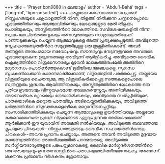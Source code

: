 +++
title = 'Prayer bpn9880 in മലയാളം'
author = 'Abdu'l-Bahá'
tags = ['lang-ml', 'bpn-unsorted']
+++
അല്ലയോ കരുണാമയനായ പ്രഭോ! നിസ്സംഗതയുടെ ചക്രവാളത്തില്‍ നിന്ന്, തിളങ്ങി നില്‍ക്കുന്ന ചന്ദ്രനെപ്പോലെ ഹൃദയത്തിന്‍റെയും ആത്മാവിന്‍റെയും ലോകങ്ങളുടെ മേല്‍ തിളക്കം ചൊരിയുകയും, അസ്തിത്വത്തിന്‍റെ ലോകത്തിലെ സവിശേഷതകളില്‍ നിന്ന് സ്വയം മോചിണ്‍തരാവുകയും അനശ്വരതയുടെ സാമ്രാജ്യത്തിലേക്ക് പാഞ്ഞടുക്കുകയും ചെയ്യുന്ന ആത്മാവുകളെ അങ്ങ് പ്രത്യക്ഷപ്പെടുത്തി. അവിടുത്തെ സ്നേഹകാരുണ്യത്തിന്‍റെ സമുദ്രത്തിലുള്ള ഒരു തുള്ളിണ്‍കൊണ്ട്, അവര്‍ തങ്ങളുടെ അനുപമമായ നവോേډഷവും സൗന്ദര്യവും നേടുന്നതുവരെ അവരുടെ ഹൃദയങ്ങളാകുന്ന ഉദ്യാനങ്ങളെ അവിടുന്ന് ആര്‍ദ്രീകരിച്ചു. അവിടുത്തെ ദൈവീക ഐക്യത്തിന്‍റെ വിശുദ്ധസൗരഭ്യം മുഴുവന്‍ ലോകത്തിനുംമേല്‍ അതിന്‍റെ മധുരഗന്ധം ചൊരിണ്‍ഞ്ഞുകൊണ്ട് ഭൂമിയിലെ മേഖലകളെ, സുഗന്ധ സൂചകണ്‍മാക്കാന്‍ കാരണമാക്കിക്കൊണ്ട്, വിദൂരങ്ങളില്‍ പരത്തപ്പെട്ടു.
അല്ലയോ വിശുദ്ധിയുടെ ചൈതന്യമേ, ആ വിശുദ്ധീകരിക്കപ്പെട്ട സത്തകളെപോലെ സ്വതന്ത്രരും ശുദ്ധരും ആയിത്തീരുകയും, അസ്തിത്വത്തിന്‍റെ ലോകത്തെ ഒരു പുതിയ ഉടയാടയും വിസ്മയകരമായ അലങ്കാരവസ്ത്രവും അണിയിക്കുകയും. അങ്ങൊഴികെ മറ്റാരെയും തേടാതിരിക്കുകയും, അവിടുത്തെ സല്‍പ്രീതിയുടെ പാതയൊഴികെ മറ്റൊരു പാതയിലും അടിവെയ്ക്കാതിരിക്കുകയും, അവിടുത്തെ ധര്‍മ്മത്തിന്‍റെ നിഗൂഢതകളൊഴികെ മറ്റൊന്നിനെപ്പറ്റിയും സംസാരിക്കാതിരിക്കുകയും ചെയ്യുന്ന ആത്മാവുകളെ ഉയര്‍ത്തിയാലും
അല്ലയോ കരുണാമയനായ പ്രഭോ! വിശുദ്ധരുടെ ഏറ്റവും ഉന്നത അഭിലാഷമായത് ആര്‍ജിക്കാന്‍ ഈ യുവാവിന് അനുമതി നല്‍കിയാലും. അവിടുത്തെ ബലവത്തായ കൃപയുടെ ചിറകുകള്‍ - നിസ്സംഗതയുടെയും ദൈവീക സഹായത്തിന്‍റെയും ചിറകുകള്‍--അവനു പ്രദാനം ചെയ്താലും. അങ്ങനെ അവന്‍ അവിടുത്തെ മൃദുവായ കാരുണ്യത്തിന്‍റെ അന്തരീക്ഷത്തില്‍ പറന്നുയരട്ടെ; അവിടുത്തെ സ്വര്‍ഗ്ഗീയൗദാര്യങ്ങളുടെ പങ്കുപറ്റുമാറാകട്ടെ, ദൈവിക മാര്‍ഗ്ഗദര്‍ശനത്തിന്‍റെ ഒരു അടയാളവും ഉന്നതസദസ്സിന്‍റെ പതാകയുമായിത്തീരുമാറാകട്ടെ. അങ്ങാണ് ശക്തനും പ്രബലനും ദര്‍ശകനും ശ്രോതാവും.
